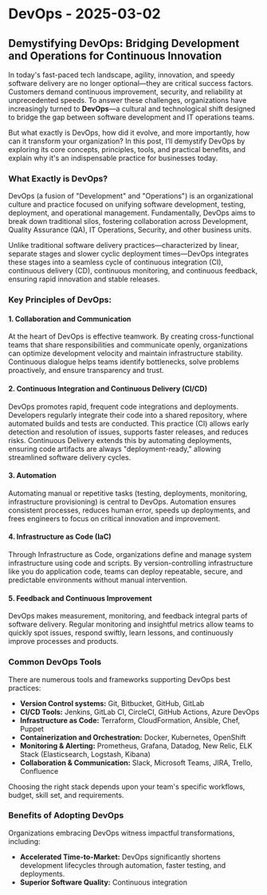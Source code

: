# DevOps - 2025-03-02

## Demystifying DevOps: Bridging Development and Operations for Continuous Innovation

In today's fast-paced tech landscape, agility, innovation, and speedy software delivery are no longer optional—they are critical success factors. Customers demand continuous improvement, security, and reliability at unprecedented speeds. To answer these challenges, organizations have increasingly turned to **DevOps**—a cultural and technological shift designed to bridge the gap between software development and IT operations teams.

But what exactly is DevOps, how did it evolve, and more importantly, how can it transform your organization? In this post, I’ll demystify DevOps by exploring its core concepts, principles, tools, and practical benefits, and explain why it's an indispensable practice for businesses today.

### What Exactly is DevOps?

DevOps (a fusion of "Development" and "Operations") is an organizational culture and practice focused on unifying software development, testing, deployment, and operational management. Fundamentally, DevOps aims to break down traditional silos, fostering collaboration across Development, Quality Assurance (QA), IT Operations, Security, and other business units.

Unlike traditional software delivery practices—characterized by linear, separate stages and slower cyclic deployment times—DevOps integrates these stages into a seamless cycle of continuous integration (CI), continuous delivery (CD), continuous monitoring, and continuous feedback, ensuring rapid innovation and stable releases.

### Key Principles of DevOps:

#### 1. Collaboration and Communication
At the heart of DevOps is effective teamwork. By creating cross-functional teams that share responsibilities and communicate openly, organizations can optimize development velocity and maintain infrastructure stability. Continuous dialogue helps teams identify bottlenecks, solve problems proactively, and ensure transparency and trust.

#### 2. Continuous Integration and Continuous Delivery (CI/CD)
DevOps promotes rapid, frequent code integrations and deployments. Developers regularly integrate their code into a shared repository, where automated builds and tests are conducted. This practice (CI) allows early detection and resolution of issues, supports faster releases, and reduces risks. Continuous Delivery extends this by automating deployments, ensuring code artifacts are always "deployment-ready," allowing streamlined software delivery cycles.

#### 3. Automation
Automating manual or repetitive tasks (testing, deployments, monitoring, infrastructure provisioning) is central to DevOps. Automation ensures consistent processes, reduces human error, speeds up deployments, and frees engineers to focus on critical innovation and improvement.

#### 4. Infrastructure as Code (IaC)
Through Infrastructure as Code, organizations define and manage system infrastructure using code and scripts. By version-controlling infrastructure like you do application code, teams can deploy repeatable, secure, and predictable environments without manual intervention.

#### 5. Feedback and Continuous Improvement
DevOps makes measurement, monitoring, and feedback integral parts of software delivery. Regular monitoring and insightful metrics allow teams to quickly spot issues, respond swiftly, learn lessons, and continuously improve processes and products.

### Common DevOps Tools
There are numerous tools and frameworks supporting DevOps best practices:

- **Version Control systems:** Git, Bitbucket, GitHub, GitLab
- **CI/CD Tools:** Jenkins, GitLab CI, CircleCI, GitHub Actions, Azure DevOps
- **Infrastructure as Code:** Terraform, CloudFormation, Ansible, Chef, Puppet
- **Containerization and Orchestration:** Docker, Kubernetes, OpenShift
- **Monitoring & Alerting:** Prometheus, Grafana, Datadog, New Relic, ELK Stack (Elasticsearch, Logstash, Kibana)
- **Collaboration & Communication:** Slack, Microsoft Teams, JIRA, Trello, Confluence

Choosing the right stack depends upon your team's specific workflows, budget, skill set, and requirements.

### Benefits of Adopting DevOps

Organizations embracing DevOps witness impactful transformations, including:

- **Accelerated Time-to-Market:** DevOps significantly shortens development lifecycles through automation, faster testing, and deployments.
- **Superior Software Quality:** Continuous integration
